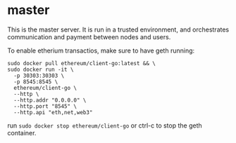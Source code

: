 # master

This is the master server. It is run in a trusted environment, and orchestrates communication and payment between nodes and users.

To enable etherium transactios, make sure to have geth running:

```
sudo docker pull ethereum/client-go:latest && \
sudo docker run -it \
  -p 30303:30303 \
  -p 8545:8545 \
  ethereum/client-go \
  --http \
  --http.addr "0.0.0.0" \
  --http.port "8545" \
  --http.api "eth,net,web3"
```

run `sudo docker stop ethereum/client-go` or  ctrl-c to stop the geth container.
